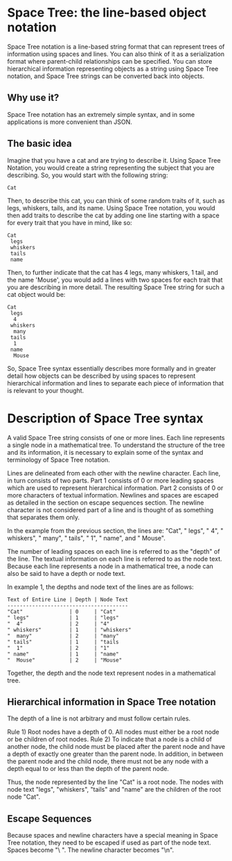 # Space Tree: the line-based object notation

Space Tree notation is a line-based string format that can represent trees of information using spaces and lines. You can also think of it as a serialization format where parent-child relationships can be specified. You can store hierarchical information representing objects as a string using Space Tree notation, and Space Tree strings can be converted back into objects.

## Why use it?

Space Tree notation has an extremely simple syntax, and in some applications is more convenient than JSON.

## The basic idea

Imagine that you have a cat and are trying to describe it. Using Space Tree Notation, you would create a string representing the subject that you are describing. So, you would start with the following string:
```
Cat
```
Then, to describe this cat, you can think of some random traits of it, such as legs, whiskers, tails, and its name. Using Space Tree notation, you would then add traits to describe the cat by adding one line starting with a space for every trait that you have in mind, like so:

```
Cat
 legs
 whiskers
 tails
 name
```

Then, to further indicate that the cat has 4 legs, many whiskers, 1 tail, and the name 'Mouse', you would add a lines with two spaces for each trait that you are describing in more detail. The resulting Space Tree string for such a cat object would be:

```
Cat
 legs
  4
 whiskers
  many
 tails
  1
 name
  Mouse
```

So, Space Tree syntax essentially describes more formally and in greater detail how objects can be described by using spaces to represent hierarchical information and lines to separate each piece of information that is relevant to your thought.

# Description of Space Tree syntax

A valid Space Tree string consists of one or more lines. Each line represents a single node in a mathematical tree. To understand the structure of the tree and its information, it is necessary to explain some of the syntax and terminology of Space Tree notation.

Lines are delineated from each other with the newline character. Each line, in turn consists of two parts. Part 1 consists of 0 or more leading spaces which are used to represent hierarchical information. Part 2 consists of 0 or more characters of textual information. Newlines and spaces are escaped as detailed in the section on escape sequences section. The newline character is not considered part of a line and is thought of as something that separates them only.

In the example from the previous section, the lines are: "Cat", " legs", "  4", " whiskers", "  many", " tails", " 1", " name", and "  Mouse".

The number of leading spaces on each line is referred to as the "depth" of the line. The textual information on each line is referred to as the node text. Because each line represents a node in a mathematical tree, a node can also be said to have a depth or node text.

In example 1, the depths and node text of the lines are as follows:

```
Text of Entire Line | Depth | Node Text
---------------------------------------
"Cat"               | 0     | "Cat"
" legs"             | 1     | "legs"
"  4"               | 2     | "4"
" whiskers"         | 1     | "whiskers"
"  many"            | 2     | "many"
" tails"            | 1     | "tails
"  1"               | 2     | "1"
" name"             | 1     | "name"
"  Mouse"           | 2     | "Mouse"
```
Together, the depth and the node text represent nodes in a mathematical tree.

## Hierarchical information in Space Tree notation
The depth of a line is not arbitrary and must follow certain rules.

Rule 1) Root nodes have a depth of 0. All nodes must either be a root node or be children of root nodes.
Rule 2) To indicate that a node is a child of another node, the child node must be placed after the parent node and have a depth of exactly one greater than the parent node. In addition, in between the parent node and the child node, there must not be any node with a depth equal to or less than the depth of the parent node.

Thus, the node represented by the line "Cat" is a root node. The nodes with node text "legs", "whiskers", "tails" and "name" are the children of the root node "Cat".

## Escape Sequences
Because spaces and newline characters have a special meaning in Space Tree notation, they need to be escaped if used as part of the node text. Spaces become "\ ". The newline character becomes "\n".
